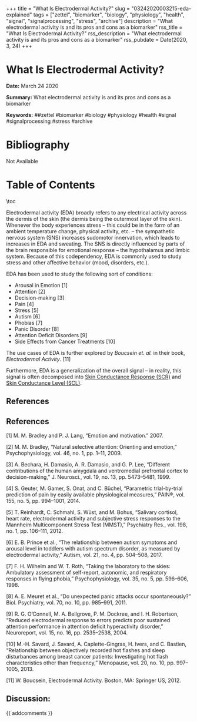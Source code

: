 +++
title = "What Is Electrodermal Activity?"
slug = "03242020003215-eda-explained"
tags = ["zettel", "biomarker", "biology", "physiology", "health", "signal", "signalprocessing", "stress", "archive"]
description = "What electrodermal activity is and its pros and cons as a biomarker"
rss_title = "What Is Electrodermal Activity?"
rss_description = "What electrodermal activity is and its pros and cons as a biomarker"
rss_pubdate = Date(2020, 3, 24)
+++



What Is Electrodermal Activity?
=========

**Date:** March 24 2020

**Summary:** What electrodermal activity is and its pros and cons as a biomarker

**Keywords:** ##zettel #biomarker #biology #physiology #health #signal #signalprocessing #stress  #archive

Bibliography
==========

Not Available

Table of Contents
=========

\toc

Electrodermal activity (EDA) broadly refers to any electrical activity across the dermis of the skin (the dermis being the outermost layer of the skin). Whenever the body experiences stress – this could be in the form of an ambient temperature change, physical activity, etc. – the sympathetic nervous system (SNS) increases sudomotor innervation, which leads to increases in EDA and sweating. The SNS is directly influenced by parts of the brain responsible for emotional response – the hypothalamus and limbic system. Because of this codependency, EDA is commonly used to study stress and other affective behavior (mood, disorders, etc.).

EDA has been used to study the following sort of conditions:

  * Arousal in Emotion [1]
  * Attention [2]
  * Decision-making [3]
  * Pain [4]
  * Stress [5]
  * Autism [6]
  * Phobias [7]
  * Panic Disorder [8]
  * Attention Deficit Disorders [9]
  * Side Effects from Cancer Treatments [10]

The use cases of EDA is further explored by *Boucsein et. al.* in their book, *Electrodermal Activity*. [11]

Furthermore, EDA is a generalization of the overall signal – in reality, this signal is often decomposed into [Skin Conductance Response (SCR)](/04092020162632-skin-response.md) and [Skin Conductance Level (SCL)](/04092020161622-skin-conductance.md).

## References

## References

[1] M. M. Bradley and P. J. Lang, “Emotion and motivation.” 2007.

[2] M. M. Bradley, “Natural selective attention: Orienting and emotion,” Psychophysiology, vol. 46, no. 1, pp. 1–11, 2009.

[3] A. Bechara, H. Damasio, A. R. Damasio, and G. P. Lee, “Different contributions of the human amygdala and ventromedial prefrontal cortex to decision-making,” J. Neurosci., vol. 19, no. 13, pp. 5473–5481, 1999.

[4] S. Geuter, M. Gamer, S. Onat, and C. Büchel, “Parametric trial-by-trial prediction of pain by easily available physiological measures,” PAIN®, vol. 155, no. 5, pp. 994–1001, 2014.

[5] T. Reinhardt, C. Schmahl, S. Wüst, and M. Bohus, “Salivary cortisol, heart rate, electrodermal activity and subjective stress responses to the Mannheim Multicomponent Stress Test (MMST),” Psychiatry Res., vol. 198, no. 1, pp. 106–111, 2012.

[6] E. B. Prince et al., “The relationship between autism symptoms and arousal level in toddlers with autism spectrum disorder, as measured by electrodermal activity,” Autism, vol. 21, no. 4, pp. 504–508, 2017.

[7] F. H. Wilhelm and W. T. Roth, “Taking the laboratory to the skies: Ambulatory assessment of self-report, autonomic, and respiratory responses in flying phobia,” Psychophysiology, vol. 35, no. 5, pp. 596–606, 1998.

[8] A. E. Meuret et al., “Do unexpected panic attacks occur spontaneously?” Biol. Psychiatry, vol. 70, no. 10, pp. 985–991, 2011.

[9] R. G. O’Connell, M. A. Bellgrove, P. M. Dockree, and I. H. Robertson, “Reduced electrodermal response to errors predicts poor sustained attention performance in attention deficit hyperactivity disorder,” Neuroreport, vol. 15, no. 16, pp. 2535–2538, 2004.

[10] M.-H. Savard, J. Savard, A. Caplette-Gingras, H. Ivers, and C. Bastien, “Relationship between objectively recorded hot flashes and sleep disturbances among breast cancer patients: Investigating hot flash characteristics other than frequency,” Menopause, vol. 20, no. 10, pp. 997–1005, 2013.

[11] W. Boucsein, Electrodermal Activity. Boston, MA: Springer US, 2012.
## Discussion: 

{{ addcomments }}
